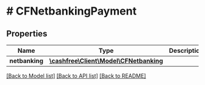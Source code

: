 # # CFNetbankingPayment

## Properties

Name | Type | Description | Notes
------------ | ------------- | ------------- | -------------
**netbanking** | [**\cashfree\Client\Model\CFNetbanking**](CFNetbanking.md) |  |

[[Back to Model list]](../../README.md#models) [[Back to API list]](../../README.md#endpoints) [[Back to README]](../../README.md)
